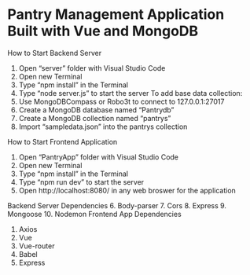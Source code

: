 # Pantry Management Application Built with Vue and MongoDB
How to Start Backend Server
1.	Open “server” folder with Visual Studio Code
2.	Open new Terminal
3.	Type “npm install” in the Terminal
4.	Type “node server.js” to start the server
To add base data collection:
1.	Use MongoDBCompass or Robo3t to connect to 127.0.0.1:27017
2.	Create a MongoDB database named “Pantrydb”
3.	Create a MongoDB collection named “pantrys”
4.	Import “sampledata.json” into the pantrys collection

How to Start Frontend Application
1.	Open “PantryApp” folder with Visual Studio Code
2.	Open new Terminal
3.	Type “npm install” in the Terminal
4.	Type “npm run dev” to start the server
5.	Open http://localhost:8080/ in any web broswer for the application

Backend Server Dependencies
6.	Body-parser
7.	Cors
8.	Express
9.	Mongoose
10.	Nodemon
Frontend App Dependencies
1.	Axios
2.	Vue
3.	Vue-router
4.	Babel
5.	Express
